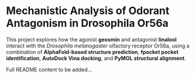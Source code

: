 # Mechanistic Analysis of Odorant Antagonism in Drosophila Or56a

This project explores how the agonist **geosmin** and antagonist **linalool** interact with the *Drosophila melanogaster* olfactory receptor Or56a, using a combination of **AlphaFold-based structure prediction**, **fpocket pocket identification**, **AutoDock Vina docking**, and **PyMOL structural alignment**.

Full README content to be added...
